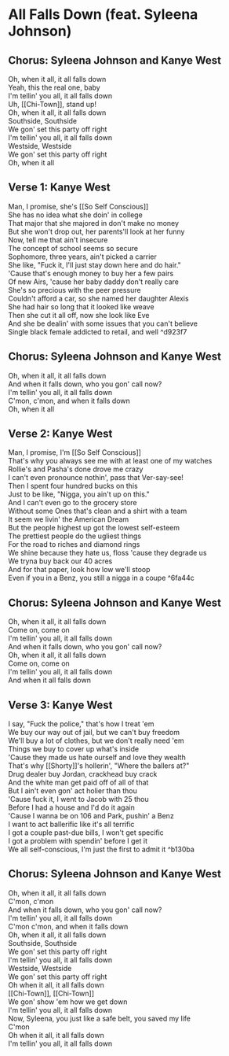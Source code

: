 # All Falls Down (feat. Syleena Johnson)

## Chorus: Syleena Johnson and Kanye West

Oh, when it all, it all falls down  
Yeah, this the real one, baby  
I'm tellin' you all, it all falls down  
Uh, [[Chi-Town]], stand up!  
Oh, when it all, it all falls down  
Southside, Southside  
We gon' set this party off right  
I'm tellin' you all, it all falls down  
Westside, Westside  
We gon' set this party off right  
Oh, when it all

## Verse 1: Kanye West

Man, I promise, she's [[So Self Conscious]]  
She has no idea what she doin' in college  
That major that she majored in don't make no money  
But she won't drop out, her parents'll look at her funny  
Now, tell me that ain't insecure  
The concept of school seems so secure  
Sophomore, three years, ain't picked a carrier  
She like, "Fuck it, I'll just stay down here and do hair."  
'Cause that's enough money to buy her a few pairs  
Of new Airs, 'cause her baby daddy don't really care  
She's so precious with the peer pressure  
Couldn't afford a car, so she named her daughter Alexis  
She had hair so long that it looked like weave  
Then she cut it all off, now she look like Eve  
And she be dealin' with some issues that you can't believe  
Single black female addicted to retail, and well ^d923f7

## Chorus: Syleena Johnson and Kanye West

Oh, when it all, it all falls down  
And when it falls down, who you gon' call now?  
I'm tellin' you all, it all falls down  
C'mon, c'mon, and when it falls down  
Oh, when it all

## Verse 2: Kanye West

Man, I promise, I'm [[So Self Conscious]]  
That's why you always see me with at least one of my watches  
Rollie's and Pasha's done drove me crazy  
I can't even pronounce nothin', pass that Ver-say-see!  
Then I spent four hundred bucks on this  
Just to be like, "Nigga, you ain't up on this."  
And I can't even go to the grocery store  
Without some Ones that's clean and a shirt with a team  
It seem we livin' the American Dream  
But the people highest up got the lowest self-esteem  
The prettiest people do the ugliest things  
For the road to riches and diamond rings  
We shine because they hate us, floss 'cause they degrade us  
We tryna buy back our 40 acres  
And for that paper, look how low we'll stoop  
Even if you in a Benz, you still a nigga in a coupe ^6fa44c

## Chorus: Syleena Johnson and Kanye West

Oh, when it all, it all falls down  
Come on, come on  
I'm tellin' you all, it all falls down  
And when it falls down, who you gon' call now?  
Oh, when it all, it all falls down  
Come on, come on  
I'm tellin' you all, it all falls down  
And when it all falls down

## Verse 3: Kanye West

I say, "Fuck the police," that's how I treat 'em  
We buy our way out of jail, but we can't buy freedom  
We'll buy a lot of clothes, but we don't really need 'em  
Things we buy to cover up what's inside  
'Cause they made us hate ourself and love they wealth  
That's why [[Shorty]]'s hollerin', "Where the ballers at?"  
Drug dealer buy Jordan, crackhead buy crack  
And the white man get paid off of all of that  
But I ain't even gon' act holier than thou  
'Cause fuck it, I went to Jacob with 25 thou  
Before I had a house and I'd do it again  
'Cause I wanna be on 106 and Park, pushin' a Benz  
I want to act ballerific like it's all terrific  
I got a couple past-due bills, I won't get specific  
I got a problem with spendin' before I get it  
We all self-conscious, I'm just the first to admit it ^b130ba

## Chorus: Syleena Johnson and Kanye West

Oh, when it all, it all falls down  
C'mon, c'mon  
And when it falls down, who you gon' call now?  
I'm tellin' you all, it all falls down  
C'mon c'mon, and when it falls down  
Oh, when it all, it all falls down  
Southside, Southside  
We gon' set this party off right  
I'm tellin' you all, it all falls down  
Westside, Westside  
We gon' set this party off right  
Oh when it all, it all falls down  
[[Chi-Town]], [[Chi-Town]]  
We gon' show 'em how we get down  
I'm tellin' you all, it all falls down  
Now, Syleena, you just like a safe belt, you saved my life  
C'mon  
Oh when it all, it all falls down  
I'm tellin' you all, it all falls down
